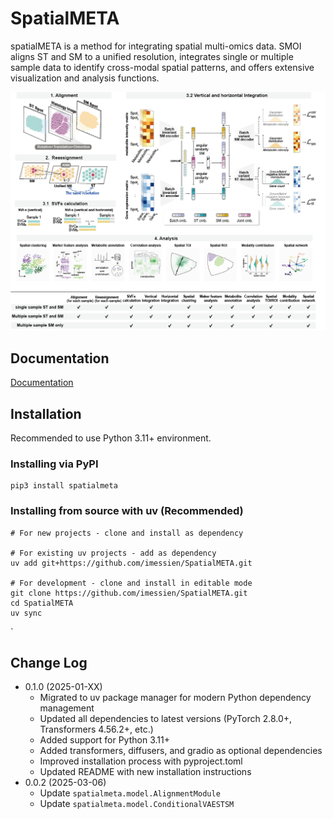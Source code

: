 # SpatialMETA

spatialMETA is a method for integrating spatial multi-omics data. SMOI aligns ST and SM to a unified resolution, integrates single or multiple sample data to identify cross-modal spatial patterns, and offers extensive visualization and analysis functions.

<img src="./docs/source/_static/imgs/spatialmeta_2025.png" />

## Documentation

[Documentation](https://spatialmeta.readthedocs.io/en/latest/)

## Installation
Recommended to use Python 3.11+ environment.

### Installing via PyPI
```shell
pip3 install spatialmeta
```

### Installing from source with uv (Recommended)
```shell
# For new projects - clone and install as dependency

# For existing uv projects - add as dependency
uv add git+https://github.com/imessien/SpatialMETA.git

# For development - clone and install in editable mode
git clone https://github.com/imessien/SpatialMETA.git
cd SpatialMETA
uv sync
```

`

## Change Log
- 0.1.0 (2025-01-XX)
  - Migrated to uv package manager for modern Python dependency management
  - Updated all dependencies to latest versions (PyTorch 2.8.0+, Transformers 4.56.2+, etc.)
  - Added support for Python 3.11+
  - Added transformers, diffusers, and gradio as optional dependencies
  - Improved installation process with pyproject.toml
  - Updated README with new installation instructions
- 0.0.2 (2025-03-06)
  - Update `spatialmeta.model.AlignmentModule` 
  - Update `spatialmeta.model.ConditionalVAESTSM`